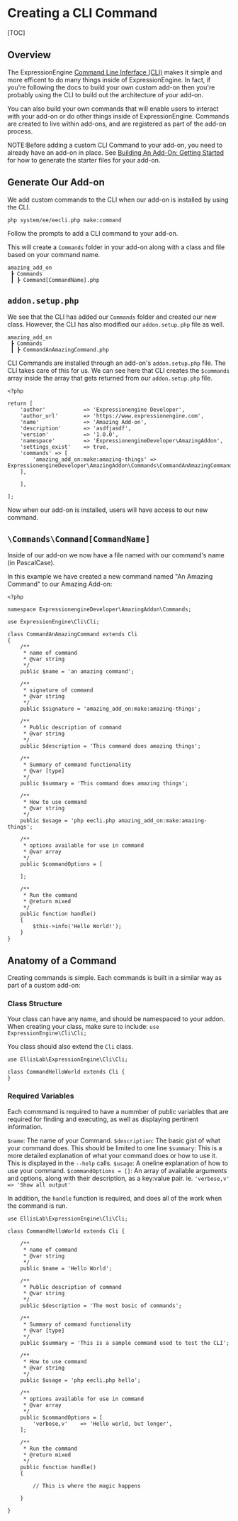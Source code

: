 # Creating a CLI Command

[TOC]

## Overview
The ExpressionEngine [Command Line Inferface (CLI)](/cli/intro.md) makes it simple and more efficent to do many things inside of ExpressionEngine. In fact, if you're following the docs to build your own custom add-on then you're probably using the CLI to build out the architecture of your add-on.

You can also build your own commands that will enable users to interact with your add-on or do other things inside of ExpressionEngine. Commands are created to live within add-ons, and are registered as part of the add-on process.

NOTE:Before adding a custom CLI Command to your add-on, you need to already have an add-on in place. See [Building An Add-On: Getting Started](development/addon-development-overview.md#getting-started) for how to generate the starter files for your add-on.

## Generate Our Add-on
We add custom commands to the CLI when our add-on is installed by using the CLI.

```
php system/ee/eecli.php make:command
```

Follow the prompts to add a CLI command to your add-on. 

This will create a `Commands` folder in your add-on along with a class and file based on your command name.

```
amazing_add_on
 ┣ Commands
 ┃ ┣ Command[CommandName].php
```

## `addon.setup.php`

We see that the CLI has added our `Commands` folder and created our new class. However, the CLI has also modified our `addon.setup.php` file as well.

```
amazing_add_on
 ┣ Commands
 ┃ ┣ CommandAnAmazingCommand.php
```

CLI Commands are installed through an add-on's `addon.setup.php` file. The CLI takes care of this for us. We can see here that CLI creates the `$commands` array inside the array that gets returned from our `addon.setup.php` file.

```
<?php

return [
    'author'            => 'Expressionengine Developer',
    'author_url'        => 'https://www.expressionengine.com',
    'name'              => 'Amazing Add-on',
    'description'       => 'asdfjasdf',
    'version'           => '1.0.0',
    'namespace'         => 'ExpressionengineDeveloper\AmazingAddon',
    'settings_exist'    => true,
    'commands' => [
        'amazing_add_on:make:amazing-things' => ExpressionengineDeveloper\AmazingAddon\Commands\CommandAnAmazingCommand::class,
    ],

    ],
 
];

```

Now when our add-on is installed, users will have access to our new command.

## `\Commands\Command[CommandName]`
Inside of our add-on we now have a file named with our command's name (in PascalCase).

In this example we have created a new command named "An Amazing Command" to our Amazing Add-on:

```
<?php

namespace ExpressionengineDeveloper\AmazingAddon\Commands;

use ExpressionEngine\Cli\Cli;

class CommandAnAmazingCommand extends Cli
{
    /**
     * name of command
     * @var string
     */
    public $name = 'an amazing command';

    /**
     * signature of command
     * @var string
     */
    public $signature = 'amazing_add_on:make:amazing-things';

    /**
     * Public description of command
     * @var string
     */
    public $description = 'This command does amazing things';

    /**
     * Summary of command functionality
     * @var [type]
     */
    public $summary = 'This command does amazing things';

    /**
     * How to use command
     * @var string
     */
    public $usage = 'php eecli.php amazing_add_on:make:amazing-things';

    /**
     * options available for use in command
     * @var array
     */
    public $commandOptions = [

    ];

    /**
     * Run the command
     * @return mixed
     */
    public function handle()
    {
        $this->info('Hello World!');
    }
}
```


## Anatomy of a Command

Creating commands is simple. Each commands is built in a similar way as part of a custom add-on:

### Class Structure

Your class can have any name, and should be namespaced to your addon. When creating your class, make sure to include:
`use ExpressionEngine\Cli\Cli;`

You class should also extend the `Cli` class.

```
use EllisLab\ExpressionEngine\Cli\Cli;

class CommandHelloWorld extends Cli {
}
```

### Required Variables

Each commmand is required to have a nummber of public variables that are required for finding and executing, as well as displaying pertinent information.

`$name`: The name of your Command.
`$description`: The basic gist of what your command does. This should be limited to one line
`$summary`: This is a more detailed explanation of what your command does or how to use it. This is displayed in the `--help` calls.
`$usage`: A oneline explanation of how to use your command.
`$commandOptions = []`: An array of available arguments and options, along with their description, as a key:value pair. ie. `'verbose,v' => 'Show all output'`

In addition, the `handle` function is required, and does all of the work when the command is run.

```
use EllisLab\ExpressionEngine\Cli\Cli;

class CommandHelloWorld extends Cli {

    /**
     * name of command
     * @var string
     */
    public $name = 'Hello World';

    /**
     * Public description of command
     * @var string
     */
    public $description = 'The most basic of commands';

    /**
     * Summary of command functionality
     * @var [type]
     */
    public $summary = 'This is a sample command used to test the CLI';

    /**
     * How to use command
     * @var string
     */
    public $usage = 'php eecli.php hello';

    /**
     * options available for use in command
     * @var array
     */
    public $commandOptions = [
        'verbose,v'    => 'Hello world, but longer',
    ];

    /**
     * Run the command
     * @return mixed
     */
    public function handle()
    {

        // This is where the magic happens

    }
    
}
```